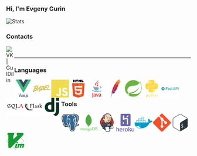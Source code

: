 ### Hi, I'm Evgeny Gurin

![Stats](https://github-readme-stats.vercel.app/api?username=GulDilin&show_icons=true&count_private=true&theme=codeSTACKr)

### Contacts
[<img align="left" alt="VK | GulDilin" width="22px" src="https://cdn.jsdelivr.net/npm/simple-icons@v3/icons/vk.svg" />][vk]

[vk]: https://vk.com/guldilin


<br/>
<hr>

### Languages

<img align="left" alt="VueJs" height="50px" src="https://github.com/devicons/devicon/blob/master/icons/vuejs/vuejs-original-wordmark.svg" />
<img align="left" alt="babel" height="50px" src="https://github.com/devicons/devicon/blob/master/icons/babel/babel-original.svg" />
<img align="left" alt="javascript" height="50px" src="https://github.com/devicons/devicon/blob/master/icons/javascript/javascript-plain.svg" />
<img align="left" alt="HTML5" height="50px" src="https://github.com/devicons/devicon/blob/master/icons/html5/html5-original-wordmark.svg" />

<img align="left" alt="Java" height="50px" src="https://github.com/devicons/devicon/blob/master/icons/java/java-original-wordmark.svg" />
<img align="left" alt="Maven" height="50px" src="https://raw.githubusercontent.com/github/explore/80688e429a7d4ef2fca1e82350fe8e3517d3494d/topics/maven/maven.png" />
<img align="left" alt="Spring Boot" height="50px" src="https://raw.githubusercontent.com/github/explore/80688e429a7d4ef2fca1e82350fe8e3517d3494d/topics/spring-boot/spring-boot.png" />

<img align="left" alt="Python" height="50px" src="https://github.com/devicons/devicon/blob/master/icons/python/python-plain-wordmark.svg" />
<img align="left" alt="FastAPI" height="50px" src="https://github.com/devicons/devicon/blob/master/icons/fastapi/fastapi-plain-wordmark.svg" />

<img align="left" alt="sqlalchemy" height="50px" src="https://github.com/devicons/devicon/blob/master/icons/sqlalchemy/sqlalchemy-original.svg" />
<img align="left" alt="Flask" height="50px" src="https://github.com/devicons/devicon/blob/master/icons/flask/flask-original-wordmark.svg" />
<img align="left" alt="Django" height="50px" src="https://github.com/devicons/devicon/blob/master/icons/django/django-plain.svg" />

<br/>
<br/>

### Tools
<img align="left" alt="postgresql" width="50px" src="https://github.com/devicons/devicon/blob/master/icons/postgresql/postgresql-original.svg" />
<img align="left" alt="postgresql" width="50px" src="https://github.com/devicons/devicon/blob/master/icons/mongodb/mongodb-plain-wordmark.svg" />

<img align="left" alt="jenkins" width="50px" src="https://github.com/devicons/devicon/blob/master/icons/jenkins/jenkins-original.svg" />
<img align="left" alt="heroku" width="50px" src="https://github.com/devicons/devicon/blob/master/icons/heroku/heroku-plain-wordmark.svg" />
<img align="left" alt="docker" width="50px" src="https://github.com/devicons/devicon/blob/master/icons/docker/docker-plain.svg" />
<img align="left" alt="git" width="50px" src="https://github.com/devicons/devicon/blob/master/icons/git/git-plain.svg" />
<img align="left" alt="Bash" width="50px" src="https://github.com/devicons/devicon/blob/master/icons/bash/bash-original.svg" />
<img align="left" alt="vim" width="50px" src="https://github.com/devicons/devicon/blob/master/icons/vim/vim-plain.svg" />


<!--
**GulDilin/guldilin** is a ✨ _special_ ✨ repository because its `README.md` (this file) appears on your GitHub profile.

Here are some ideas to get you started:

- 🔭 I’m currently working on ...
- 🌱 I’m currently learning ...
- 👯 I’m looking to collaborate on ...
- 🤔 I’m looking for help with ...
- 💬 Ask me about ...
- 📫 How to reach me: ...
- 😄 Pronouns: ...
- ⚡ Fun fact: ...
-->
